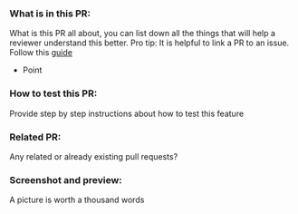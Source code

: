 ### What is in this PR:

What is this PR all about, you can list down all the things that will help a reviewer understand this better. Pro tip: It is helpful to link a PR to an issue. Follow this [guide](https://docs.github.com/en/github/managing-your-work-on-github/linking-a-pull-request-to-an-issue)

- Point

### How to test this PR:

Provide step by step instructions about how to test this feature

### Related PR:

Any related or already existing pull requests?

### Screenshot and preview:

A picture is worth a thousand words
